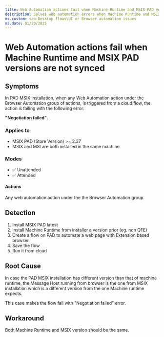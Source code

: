 ```yaml
---
title: Web Automation actions fail when Machine Runtime and MSIX PAD versions are not synced
description: Solves web automation errors when Machine Runtime and MSIX PAD versions are different
ms.custom: sap:Desktop flows\UI or Browser automation issues
ms.date: 01/20/2025
---
```


# Web Automation actions fail when Machine Runtime and MSIX PAD versions are not synced

## Symptoms

In PAD MSIX installation, when any Web Automation action under the Browser Automation group of actions, is triggered from a cloud flow, the action is failing with the following error:

 **"Negotiation failed".**

### Applies to

- MSIX PAD (Store Version) >= 2.37
- MSIX and MSI are both installed in the same machine.

### Modes

- ✅ Unattended
- ✅ Attended

#### Actions

Any web automation action under the the Browser Automation group.

## Detection

1. Install MSIX PAD latest
2. Install Machine Runtime from installer a version prior (eg. non QFE)
3. Create a flow on PAD to automate a web page with Extension based browser
4. Save the flow
5. Run it from cloud

## Root Cause

In case the PAD MSIX installation has different version than that of machine runtime, the Message Host running from browser is the one from MSIX installation which is a different version from the one Machine runtime expects.

 This case makes the flow fail with "Negotiation failed" error.

## Workaround

Both Machine Runtime and MSIX version should be the same.
